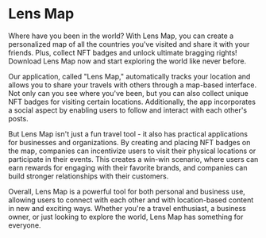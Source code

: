 
  # Lens Map

  Where have you been in the world? With Lens Map, you can create a personalized map of all the countries you've visited and share it with your friends. Plus, collect NFT badges and unlock ultimate bragging rights! Download Lens Map now and start exploring the world like never before.

 Our application, called "Lens Map," automatically tracks your location and allows you to share your travels with others through a map-based interface. Not only can you see where you've been, but you can also collect unique NFT badges for visiting certain locations. Additionally, the app incorporates a social aspect by enabling users to follow and interact with each other's posts.

But Lens Map isn't just a fun travel tool - it also has practical applications for businesses and organizations. By creating and placing NFT badges on the map, companies can incentivize users to visit their physical locations or participate in their events. This creates a win-win scenario, where users can earn rewards for engaging with their favorite brands, and companies can build stronger relationships with their customers.

Overall, Lens Map is a powerful tool for both personal and business use, allowing users to connect with each other and with location-based content in new and exciting ways. Whether you're a travel enthusiast, a business owner, or just looking to explore the world, Lens Map has something for everyone.
  
